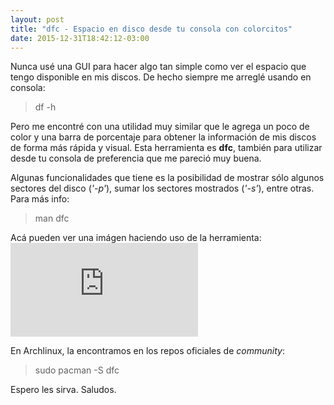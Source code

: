 ```yaml
---
layout: post
title: "dfc - Espacio en disco desde tu consola con colorcitos"
date: 2015-12-31T18:42:12-03:00
---
```


Nunca usé una GUI para hacer algo tan simple como ver el espacio que tengo disponible en mis discos. De hecho siempre me arreglé usando en consola:

> df -h

Pero me encontré con una utilidad muy similar que le agrega un poco de color y una barra de porcentaje para obtener la información de mis discos de forma más rápida y visual. Esta herramienta es **dfc**, también para utilizar desde tu consola de preferencia que me pareció muy buena.

Algunas funcionalidades que tiene es la posibilidad de mostrar sólo algunos sectores del disco (*'-p'*), sumar los sectores mostrados (*'-s'*), entre otras. Para más info:

> man dfc

Acá pueden ver una imágen haciendo uso de la herramienta:
![dfc](https://cloud.openmailbox.org/index.php/apps/files_sharing/ajax/publicpreview.php?x=1350&y=770&a=true&file=dfc.png&t=iPDfIK8RIlXgF0a&scalingup=0)

En Archlinux, la encontramos en los repos oficiales de *community*:

> sudo pacman -S dfc

Espero les sirva. Saludos.
